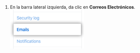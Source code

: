 1. En la barra lateral izquierda, da clic en **Correos Electrónicos**. ![Pestaña de correos electrónicos](/assets/images/help/settings/settings-sidebar-emails.png)
